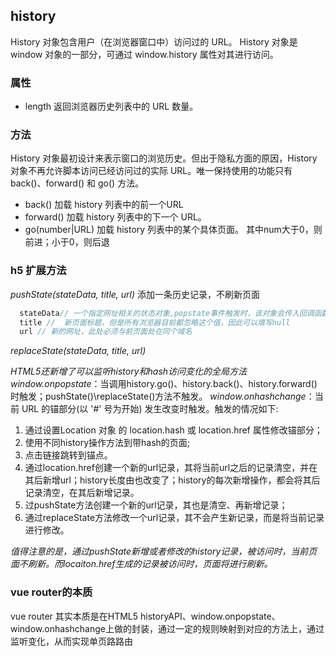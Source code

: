 ## history

History 对象包含用户（在浏览器窗口中）访问过的 URL。
History 对象是 window 对象的一部分，可通过 window.history 属性对其进行访问。


###  属性
* length 返回浏览器历史列表中的 URL 数量。

### 方法

History 对象最初设计来表示窗口的浏览历史。但出于隐私方面的原因，History 对象不再允许脚本访问已经访问过的实际 URL。唯一保持使用的功能只有 back()、forward() 和 go() 方法。

*  back() 加载 history 列表中的前一个URL
*  forward() 加载 history 列表中的下一个 URL。
*  go(number|URL) 加载 history 列表中的某个具体页面。 其中num大于0，则前进；小于0，则后退

### h5 扩展方法

*pushState(stateData, title, url)* 添加一条历史记录，不刷新页面

```js 
  stateData// 一个指定网址相关的状态对象,popstate事件触发时，该对象会传入回调函数中。如果不需要这个对象，此处可以填写null
  title //  新页面标题，但是所有浏览器目前都忽略这个值，因此可以填写null
  url // 新的网址，此处必须与前页面处在同个域名
```
*replaceState(stateData, title, url)*

*HTML5还新增了可以监听history和hash访问变化的全局方法*
*window.onpopstate*：当调用history.go()、history.back()、history.forward()时触发；pushState()\replaceState()方法不触发。
*window.onhashchange*：当前 URL 的锚部分(以 '#' 号为开始) 发生改变时触发。触发的情况如下:

1. 通过设置Location 对象 的 location.hash 或 location.href 属性修改锚部分；
2. 使用不同history操作方法到带hash的页面;
3. 点击链接跳转到锚点。
  1. 通过location.href创建一个新的url记录，其将当前url之后的记录清空，并在其后新增url；history长度由也改变了；history的每次新增操作，都会将其后记录清空，在其后新增记录。
  2. 过pushState方法创建一个新的url记录，其也是清空、再新增记录；
  3. 通过replaceState方法修改一个url记录，其不会产生新记录，而是将当前记录进行修改。

  *值得注意的是，通过pushState新增或者修改的history记录，被访问时，当前页面不刷新。而locaiton.href生成的记录被访问时，页面将进行刷新。*

###  vue router的本质
vue router 其实本质是在HTML5 historyAPI、window.onpopstate、window.onhashchange上做的封装，通过一定的规则映射到对应的方法上，通过监听变化，从而实现单页路路由






